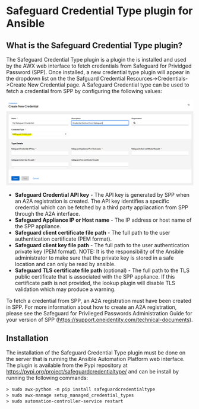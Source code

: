 # Safeguard Credential Type plugin for Ansible

## What is the Safeguard Credential Type plugin?

The Safeguard Credential Type plugin is a plugin the is installed and used by the AWX web interface to fetch credentials from Safeguard for Prividged Password (SPP). Once installed, a new credential type plugin will appear in the dropdown list on the the Safguard Credential Resources->Credentials->Create New Credential page. A Safeguard Credential type can be used to fetch a credential from SPP by configuring the following values:

![SafeguardCredentialTypePlugin](Images/CredentialTypePlugin.PNG)

* **Safeguard Credential API key** - The API key is generated by SPP when an A2A registration is created. The API key identifies a specific credential which can be fetched by a third party appliacation from SPP through the A2A interface.
* **Safeguard Appliance IP or Host name** - The IP address or host name of the SPP appliance.
* **Safeguard client certificate file path** - The full path to the user authentication certificate (PEM format).
* **Safeguard client key file path** - The full path to the user authentication private key (PEM format). NOTE: It is the responsibility of the Ansible administrator to make sure that the private key is stored in a safe location and can only be read by ansible.
* **Safeguard TLS certificate file path** (optional) - The full path to the TLS public certificate that is associated with the SPP appliance. If this certificate path is not provided, the lookup plugin will disable TLS validation which may produce a warning.

To fetch a credential from SPP, an A2A registration must have been created in SPP. For more information about how to create an A2A registration, please see the Safeguard for Privileged Passwords Administration Guide for your version of SPP (<https://support.oneidentity.com/technical-documents>).

## Installation

The installation of the Safeguard Credential Type plugin must be done on the server that is running the Ansible Automation Platform web interface. The plugin is available from the Pypi repository at <https://pypi.org/project/safeguardcredentialtype/> and can be install by running the following commands:

```text
> sudo awx-python -m pip install safeguardcredentialtype
> sudo awx-manage setup_managed_credential_types
> sudo automation-controller-service restart
```
